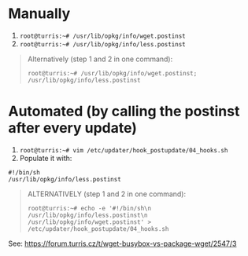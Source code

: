 # Manually
1. `root@turris:~# /usr/lib/opkg/info/wget.postinst`
2. `root@turris:~# /usr/lib/opkg/info/less.postinst`

> Alternatively (step 1 and 2 in one command):
> 
> `root@turris:~# /usr/lib/opkg/info/wget.postinst; /usr/lib/opkg/info/less.postinst`

# Automated (by calling the postinst after every update)
1. `root@turris:~# vim /etc/updater/hook_postupdate/04_hooks.sh`
2. Populate it with:

  ```
  #!/bin/sh
  /usr/lib/opkg/info/less.postinst
  ```
  
> ALTERNATIVELY (step 1 and 2 in one command):
> 
> `root@turris:~# echo -e '#!/bin/sh\n /usr/lib/opkg/info/less.postinst\n /usr/lib/opkg/info/wget.postinst' > /etc/updater/hook_postupdate/04_hooks.sh`

See: https://forum.turris.cz/t/wget-busybox-vs-package-wget/2547/3
